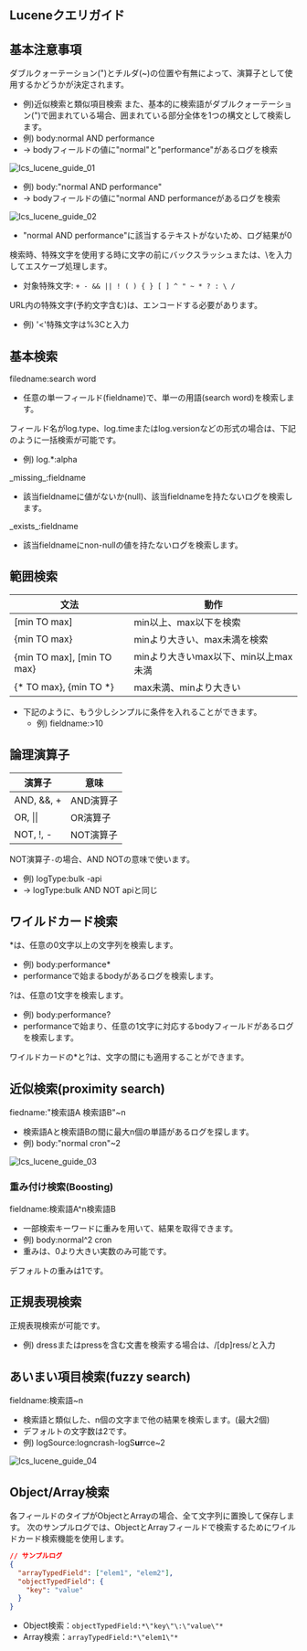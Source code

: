## Luceneクエリガイド

## 基本注意事項

ダブルクォーテーション(")とチルダ(~)の位置や有無によって、演算子として使用するかどうかが決定されます。
* 例)近似検索と類似項目検索
また、基本的に検索語がダブルクォーテーション(")で囲まれている場合、囲まれている部分全体を1つの構文として検索します。
* 例) body:normal AND performance
* → bodyフィールドの値に"normal"と"performance"があるログを検索

![lcs_lucene_guide_01](https://static.toastoven.net/prod_logncrash/lcs_lucene_guide_01.png)

* 例) body:"normal AND performance"
* → bodyフィールドの値に"normal AND performanceがあるログを検索

![lcs_lucene_guide_02](https://static.toastoven.net/prod_logncrash/lcs_lucene_guide_02.png)
* "normal AND performance"に該当するテキストがないため、ログ結果が0

検索時、特殊文字を使用する時に文字の前にバックスラッシュまたは、\を入力してエスケープ処理します。
* 対象特殊文字: ```+ - && || ! ( ) { } [ ] ^ " ~ * ? : \ /```

URL内の特殊文字(予約文字含む)は、エンコードする必要があります。
* 例) '<'特殊文字は%3Cと入力

## 基本検索

filedname:search word
* 任意の単一フィールド(fieldname)で、単一の用語(search word)を検索します。

フィールド名がlog.type、log.timeまたはlog.versionなどの形式の場合は、下記のように一括検索が可能です。
* 例) log.*:alpha

\_missing\_:fieldname
* 該当fieldnameに値がないか(null)、該当fieldnameを持たないログを検索します。

\_exists\_:fieldname
* 該当fieldnameにnon-nullの値を持たないログを検索します。

## 範囲検索

| 文法 | 動作 |
| --- | --- |
| [min TO max] | min以上、max以下を検索 |
| {min TO max} | minより大きい、max未満を検索 |
| {min TO max], [min TO max} | minより大きいmax以下、min以上max未満 |
| {* TO max}, {min TO *} | max未満、minより大きい |

* 下記のように、もう少しシンプルに条件を入れることができます。
    * 例) fieldname:>10

## 論理演算子

| 演算子 | 意味 |
| --- | --- |
| AND, &&, + | AND演算子 |
| OR\, \|\| | OR演算子 |
| NOT, !, - | NOT演算子 |

NOT演算子`-`の場合、AND NOTの意味で使います。
* 例) logType:bulk -api
* → logType:bulk AND NOT apiと同じ

## ワイルドカード検索

*は、任意の0文字以上の文字列を検索します。

* 例) body:performance*
* performanceで始まるbodyがあるログを検索します。

?は、任意の1文字を検索します。
* 例) body:performance?
* performanceで始まり、任意の1文字に対応するbodyフィールドがあるログを検索します。

ワイルドカードの*と?は、文字の間にも適用することができます。

## 近似検索(proximity search)

fiedname:"検索語A 検索語B"~n
* 検索語Aと検索語Bの間に最大n個の単語があるログを探します。
* 例) body:"normal cron"~2

![lcs_lucene_guide_03](https://static.toastoven.net/prod_logncrash/lcs_lucene_guide_03.png)

### 重み付け検索(Boosting)

fieldname:検索語A^n検索語B
* 一部検索キーワードに重みを用いて、結果を取得できます。
* 例) body:normal^2 cron
* 重みは、0より大きい実数のみ可能です。

デフォルトの重みは1です。

## 正規表現検索

正規表現検索が可能です。
* 例) dressまたはpressを含む文書を検索する場合は、/[dp]ress/と入力

## あいまい項目検索(fuzzy search)

fieldname:検索語~n
* 検索語と類似した、n個の文字まで他の結果を検索します。(最大2個)
* デフォルトの文字数は2です。
* 例) logSource:logncrash-logS**ur**rce~2

![lcs_lucene_guide_04](https://static.toastoven.net/prod_logncrash/lcs_lucene_guide_04.png)

## Object/Array検索

各フィールドのタイプがObjectとArrayの場合、全て文字列に置換して保存します。
次のサンプルログでは、ObjectとArrayフィールドで検索するためにワイルドカード検索機能を使用します。

```json
// サンプルログ
{
  "arrayTypedField": ["elem1", "elem2"],
  "objectTypedField": {
    "key": "value"
  }
}
```
* Object検索：`objectTypedField:*\"key\"\:\"value\"*`
* Array検索：`arrayTypedField:*\"elem1\"*`
